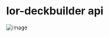 # lor-deckbuilder api

![image](https://user-images.githubusercontent.com/80011655/114933232-72ec1900-9e06-11eb-885b-3ff4438cab7a.png)
